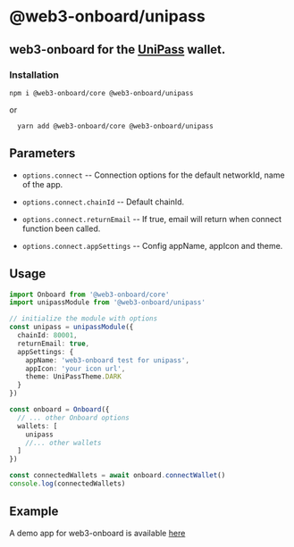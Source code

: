# @web3-onboard/unipass

## web3-onboard for the [UniPass](https://unipass.vip/) wallet.

### Installation

```shell
npm i @web3-onboard/core @web3-onboard/unipass
```

or

```shell
  yarn add @web3-onboard/core @web3-onboard/unipass
```

## Parameters

- `options.connect` -- Connection options for the default networkId, name of the app.

- `options.connect.chainId` -- Default chainId.

- `options.connect.returnEmail` -- If true, email will return when connect function been called.

- `options.connect.appSettings` -- Config appName, appIcon and theme.

## Usage

```typescript
import Onboard from '@web3-onboard/core'
import unipassModule from '@web3-onboard/unipass'

// initialize the module with options
const unipass = unipassModule({
  chainId: 80001,
  returnEmail: true,
  appSettings: {
    appName: 'web3-onboard test for unipass',
    appIcon: 'your icon url',
    theme: UniPassTheme.DARK
  }
})

const onboard = Onboard({
  // ... other Onboard options
  wallets: [
    unipass
    //... other wallets
  ]
})

const connectedWallets = await onboard.connectWallet()
console.log(connectedWallets)
```

## Example

A demo app for web3-onboard is available [here](https://up-web3-onboard-demo.vercel.app/)
